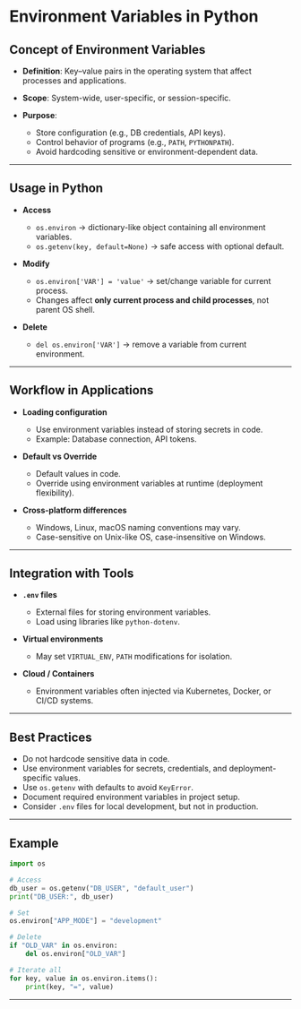 # Environment Variables in Python

## Concept of Environment Variables

* **Definition**: Key–value pairs in the operating system that affect processes and applications.
* **Scope**: System-wide, user-specific, or session-specific.
* **Purpose**:

  * Store configuration (e.g., DB credentials, API keys).
  * Control behavior of programs (e.g., `PATH`, `PYTHONPATH`).
  * Avoid hardcoding sensitive or environment-dependent data.

---

## Usage in Python

* **Access**

  * `os.environ` → dictionary-like object containing all environment variables.
  * `os.getenv(key, default=None)` → safe access with optional default.

* **Modify**

  * `os.environ['VAR'] = 'value'` → set/change variable for current process.
  * Changes affect **only current process and child processes**, not parent OS shell.

* **Delete**

  * `del os.environ['VAR']` → remove a variable from current environment.

---

## Workflow in Applications

* **Loading configuration**

  * Use environment variables instead of storing secrets in code.
  * Example: Database connection, API tokens.

* **Default vs Override**

  * Default values in code.
  * Override using environment variables at runtime (deployment flexibility).

* **Cross-platform differences**

  * Windows, Linux, macOS naming conventions may vary.
  * Case-sensitive on Unix-like OS, case-insensitive on Windows.

---

## Integration with Tools

* **`.env` files**

  * External files for storing environment variables.
  * Load using libraries like `python-dotenv`.

* **Virtual environments**

  * May set `VIRTUAL_ENV`, `PATH` modifications for isolation.

* **Cloud / Containers**

  * Environment variables often injected via Kubernetes, Docker, or CI/CD systems.

---

## Best Practices

* Do not hardcode sensitive data in code.
* Use environment variables for secrets, credentials, and deployment-specific values.
* Use `os.getenv` with defaults to avoid `KeyError`.
* Document required environment variables in project setup.
* Consider `.env` files for local development, but not in production.

---

## Example

```python
import os

# Access
db_user = os.getenv("DB_USER", "default_user")
print("DB_USER:", db_user)

# Set
os.environ["APP_MODE"] = "development"

# Delete
if "OLD_VAR" in os.environ:
    del os.environ["OLD_VAR"]

# Iterate all
for key, value in os.environ.items():
    print(key, "=", value)
```

---
